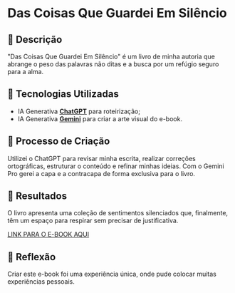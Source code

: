 # Das Coisas Que Guardei Em Silêncio

## 📒 Descrição
"Das Coisas Que Guardei Em Silêncio" é um livro de minha autoria que abrange o peso das palavras não ditas e a busca por um refúgio seguro para a alma.

## 🤖 Tecnologias Utilizadas
- IA Generativa **[ChatGPT](https://chat.openai.com)** para roteirização;
- IA Generativa **[Gemini](https://gemini.google.com)** para criar a arte visual do e-book.

## 🧐 Processo de Criação
Utilizei o ChatGPT para revisar minha escrita, realizar correções ortográficas, estruturar o conteúdo e refinar minhas ideias. Com o Gemini Pro gerei a capa e a contracapa de forma exclusiva para o livro.

## 🚀 Resultados
O livro apresenta uma coleção de sentimentos silenciados que, finalmente, têm um espaço para respirar sem precisar de justificativa.

[LINK PARA O E-BOOK AQUI](https://drive.google.com/file/d/1aAmD0qlTVR73Ue2QLLmGZD1eE0wOjn-i/view?usp=sharing)

## 💭 Reflexão
Criar este e-book foi uma experiência única, onde pude colocar muitas experiências pessoais.